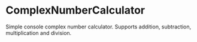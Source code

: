 # ComplexNumberCalculator
Simple console complex number calculator.
Supports addition, subtraction, multiplication and division.
